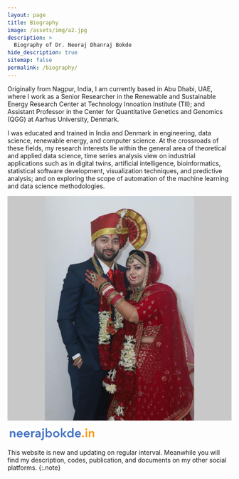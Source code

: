 ```yaml
---
layout: page
title: Biography
image: /assets/img/a2.jpg
description: >
  Biography of Dr. Neeraj Dhanraj Bokde
hide_description: true
sitemap: false
permalink: /biography/
---
```


Originally from Nagpur, India, I am currently based in Abu Dhabi, UAE, where I work as a Senior Researcher in the Renewable and Sustainable Energy
Research Center at Technology Innoation Institute (TII); and Assistant Professor in the Center for Quantitative Genetics and Genomics (QGG) at Aarhus University, Denmark.

I was educated and trained in India and Denmark in engineering, data science, renewable energy, and computer science. At the crossroads of these fields, my research interests lie within the general area of theoretical and applied data science, time series analysis view on industrial applications such as in digital twins, artificial intelligence, bioinformatics, statistical software development, visualization techniques, and predictive analysis; and on exploring the scope of automation of the machine learning and data science methodologies.

![s3](https://raw.githubusercontent.com/neerajdhanraj/NeerajDhanraj/50d3de9cebbf239009c294d1e987c61f9e8fcddf/images/s3.jpg)

 [<img src="https://raw.githubusercontent.com/neerajdhanraj/NeerajDhanraj/master/images/LOGO.PNG" width="200">](https://www.neerajbokde.in/)

This website is new and updating on regular interval. Meanwhile you will find my description, codes, publication, and documents on my other social platforms.
{:.note}



